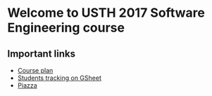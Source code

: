 # Welcome to USTH 2017 Software Engineering course

## Important links

- [Course plan](https://github.com/truonganhhoang/USTH-SE-2017/wiki)
- [Students tracking on GSheet](https://docs.google.com/spreadsheets/d/1R3-8ordzmRUGzb5M7_tfaSh73Exy1YKR74Iqcr8fRjw/edit#gid=983681293)
- [Piazza](https://piazza.com/class/j16lfor45jz2o5)

